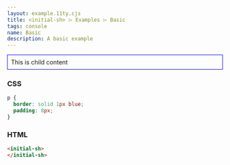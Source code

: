 ```yaml
---
layout: example.11ty.cjs
title: <initial-sh> ⌲ Examples ⌲ Basic
tags: console
name: Basic
description: A basic example
---
```


<style>
  initial-sh p {
    border: solid 1px blue;
    padding: 8px;
  }
</style>
<initial-sh>
  <p>This is child content</p>
</initial-sh>

<h3>CSS</h3>

```css
p {
  border: solid 1px blue;
  padding: 8px;
}
```

<h3>HTML</h3>

```html
<initial-sh>
</initial-sh>
```
